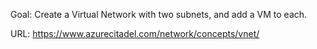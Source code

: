 Goal: Create a Virtual Network with two subnets, and add a VM to each.

URL: https://www.azurecitadel.com/network/concepts/vnet/
